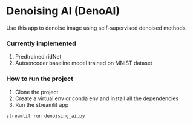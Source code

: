 # Denoising AI (DenoAI)

Use this app to denoise image using self-supervised denoised methods.

### Currently implemented

1. Predtrained ridNet
2. Autoencoder baseline model trained on MNIST dataset

### How to run the project

1. Clone the project
2. Create a virtual env or conda env and install all the dependencies
3. Run the streamlit app

```
streamlit run denoising_ai.py
```
